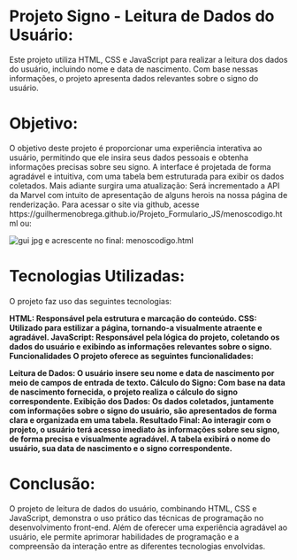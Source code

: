 <h1> Projeto Signo - Leitura de Dados do Usuário: </h1>
Este projeto utiliza HTML, CSS e JavaScript para realizar a leitura dos dados do usuário, incluindo nome e data de nascimento. Com base nessas informações, o projeto apresenta dados relevantes sobre o signo do usuário.
<h1> Objetivo:  </h1>
O objetivo deste projeto é proporcionar uma experiência interativa ao usuário, permitindo que ele insira seus dados pessoais e obtenha informações precisas sobre seu signo. A interface é projetada de forma agradável e intuitiva, com uma tabela bem estruturada para exibir os dados coletados. Mais adiante surgira uma atualização: Será incrementado a API da Marvel com intuito de apresentação de alguns herois na nossa página de renderização. Para acessar o site via github, acesse https://guilhermenobrega.github.io/Projeto_Formulario_JS/menoscodigo.html ou: <br>


![gui jpg](https://github.com/GuilhermeNobrega/Projeto_Formulario_JS/assets/100214869/3be9b825-a4ad-410e-9b37-42fa697e24ff)
e acrescente no final: menoscodigo.html


<h1> Tecnologias Utilizadas: </h1>
<h4></h4>O projeto faz uso das seguintes tecnologias:

<strong> HTML: Responsável pela estrutura e marcação do conteúdo.
CSS: Utilizado para estilizar a página, tornando-a visualmente atraente e agradável.
JavaScript: Responsável pela lógica do projeto, coletando os dados do usuário e exibindo as informações relevantes sobre o signo.
Funcionalidades
O projeto oferece as seguintes funcionalidades:

Leitura de Dados: O usuário insere seu nome e data de nascimento por meio de campos de entrada de texto.
Cálculo do Signo: Com base na data de nascimento fornecida, o projeto realiza o cálculo do signo correspondente.
Exibição dos Dados: Os dados coletados, juntamente com informações sobre o signo do usuário, são apresentados de forma clara e organizada em uma tabela.</h4>
Resultado Final:
Ao interagir com o projeto, o usuário terá acesso imediato às informações sobre seu signo, de forma precisa e visualmente agradável. A tabela exibirá o nome do usuário, sua data de nascimento e o signo correspondente.</strong>

<h1>  Conclusão: </h1>
O projeto de leitura de dados do usuário, combinando HTML, CSS e JavaScript, demonstra o uso prático das técnicas de programação no desenvolvimento front-end. Além de oferecer uma experiência agradável ao usuário, ele permite aprimorar habilidades de programação e a compreensão da interação entre as diferentes tecnologias envolvidas.
